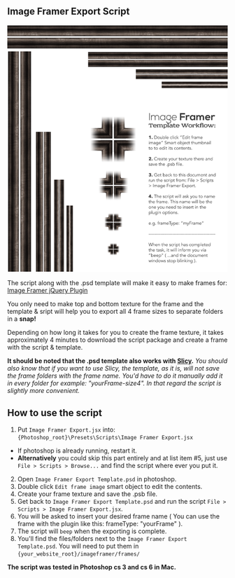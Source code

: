 ## Image Framer Export Script

![Image Framer Export Script](IFET.png)

The script along with the .psd template will make it easy to make frames for: [Image Framer jQuery Plugin](https://github.com/joonaspaakko/Image-Framer-jquery-plugin)

You only need to make top and bottom texture for the frame and the template & sript will help you to export all 4 frame sizes to separate folders in a **snap!**

Depending on how long it takes for you to create the frame texture, it takes approximately 4 minutes to download the script package and create a frame with the script & template.


**It should be noted that the .psd template also works with [Slicy](http://macrabbit.com/slicy/).** _You should also know that if you want to use Slicy, the template, as it is, will not save the frame folders with the frame name. You'd have to do it manually add it in every folder for example: "yourFrame-size4". In that regard the script is slightly more convenient._ 

## How to use the script

1. Put `Image Framer Export.jsx` into: `{Photoshop_root}\Presets\Scripts\Image Framer Export.jsx`
  * If photoshop is already running, restart it.
  * **Alternatively** you could skip this part entirely and at list item #5, just use `File > Scripts > Browse...` and find the script where ever you put it.
2. Open `Image Framer Export Template.psd` in photoshop.
3. Double click `Edit frame image` smart object to edit the contents.
4. Create your frame texture and save the .psb file.
5. Get back to `Image Framer Export Template.psd` and run the script `File > Scripts > Image Framer Export.jsx`.
6. You will be asked to insert your desired frame name ( You can use the frame with the plugin like this: frameType: "yourFrame" ).
7. The script will `beep` when the exporting is complete.
8. You'll find the files/folders next to the `Image Framer Export Template.psd`. You will need to put them in `{your_website_root}/imageframer/frames/`

**The script was tested in Photoshop cs 3 and cs 6 in Mac.**
